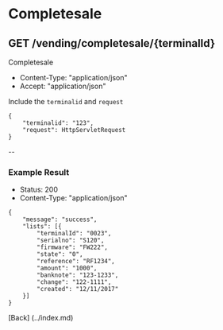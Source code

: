 # Completesale
## GET /vending/completesale/{terminalId}

Completesale

* Content-Type: "application/json"
* Accept:  "application/json"

Include the `terminalid` and `request`

```
{
	"terminalid": "123",
	"request": HttpServletRequest
}
```

--

### Example Result

* Status: 200
* Content-Type: "application/json"

```
{
	"message": "success",
	"lists": [{
		"terminalId": "0023",
		"serialno": "S120",
		"firmware": "FW222",
		"state": "0",
		"reference": "RF1234",
		"amount": "1000",
		"banknote": "123-1233",
		"change": "122-1111",
		"created": "12/11/2017"
	}]
}
```
[Back] (../index.md)
